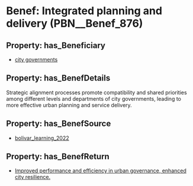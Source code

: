 # Benef: __Integrated planning and delivery__ (PBN__Benef_876)

## Property: has_Beneficiary

* [city governments](../Stakeholder/PBN__Stakeholder_354)

## Property: has_BenefDetails

Strategic alignment processes promote compatibility and shared priorities among different levels and departments of city governments, leading to more effective urban planning and service delivery.

## Property: has_BenefSource

* [bolivar_learning_2022](../Article/PBN__Article_177)

## Property: has_BenefReturn

* [Improved performance and efficiency in urban governance, enhanced city resilience.](../BenefReturn/PBN__BenefReturn_957)

